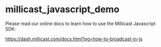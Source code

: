 # millicast_javascript_demo


Please read our online docs to learn how to use the Millicast Javascript SDK:

https://dash.millicast.com/docs.html?pg=how-to-broadcast-in-js
